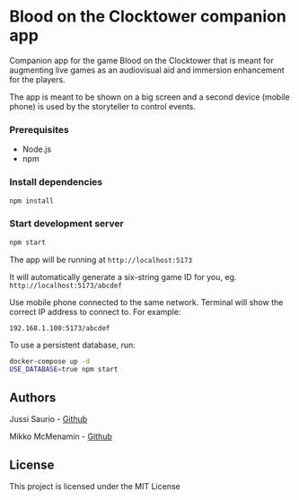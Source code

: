 # Blood on the Clocktower companion app

Companion app for the game Blood on the Clocktower that is meant for augmenting live games as an audiovisual aid and immersion enhancement for the players.

The app is meant to be shown on a big screen and a second device (mobile phone) is used by the storyteller to control events.

### Prerequisites

- Node.js
- npm

### Install dependencies

```bash
npm install
```

### Start development server

```bash
npm start
```

The app will be running at `http://localhost:5173`

It will automatically generate a six-string game ID for you, eg. `http://localhost:5173/abcdef`

Use mobile phone connected to the same network. Terminal will show
the correct IP address to connect to. For example:

`192.168.1.100:5173/abcdef`

To use a persistent database, run:

```bash
docker-compose up -d
USE_DATABASE=true npm start
```

## Authors

Jussi Saurio - [Github](https://github.com/jussisaurio)

Mikko McMenamin - [Github](https://github.com/mikkomcmenamin)

## License

This project is licensed under the MIT License
